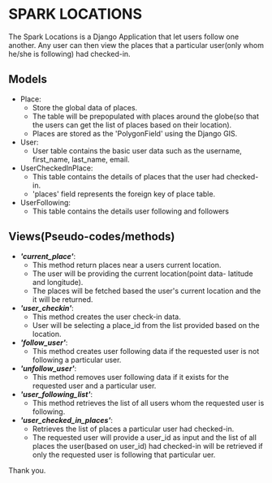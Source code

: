 # SPARK LOCATIONS

The Spark Locations is a Django Application that let users follow one another. Any user can then view the places that a particular user(only whom he/she is following) had checked-in.

## Models

- Place:
    - Store the global data of places.
    - The table will be prepopulated with places around the globe(so that the users can get the list of places based on their location).
    - Places are stored as the 'PolygonField' using the Django GIS.
- User:
    - User table contains the basic user data such as the username, first_name, last_name, email.
- UserCheckedInPlace:
    - This table contains the details of places that the user had checked-in.
    - 'places' field represents the foreign key of place table.
- UserFollowing:
    - This table contains the details user following and followers

## Views(Pseudo-codes/methods)
- **_'current_place'_**:
    - This method return places near a users current location.
    - The user will be providing the current location(point data- latitude and longitude).
    - The places will be fetched based the user's current location and the it will be returned.
- **_'user_checkin'_**:
    - This method creates the user check-in data.
    - User will be selecting a place_id from the list provided based on the location.
- **_'follow_user'_**:
    - This method creates user following data if the requested user is not following a particular user.
- **_'unfollow_user'_**:
    - This method removes user following data if it exists for the requested user and a particular user.
- **_'user_following_list'_**:
    - This method retrieves the list of all users whom the requested user is following.
- **_'user_checked_in_places'_**:
    - Retrieves the list of places a particular user had checked-in.
    - The requested user will provide a user_id as input and the list of all places the user(based on user_id) had checked-in will be retrieved if only the requested user is following that particular uer.


Thank you.
